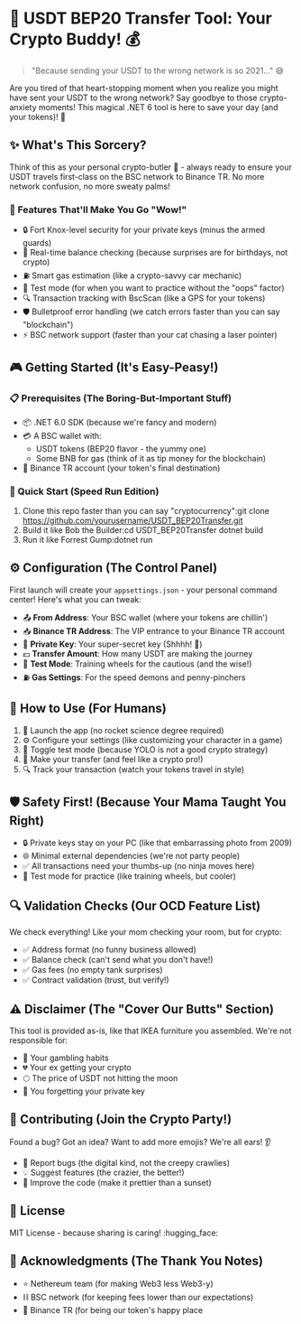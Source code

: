 # :rocket: USDT BEP20 Transfer Tool: Your Crypto Buddy! :moneybag:

> "Because sending your USDT to the wrong network is so 2021..." :sweat_smile:

Are you tired of that heart-stopping moment when you realize you might have sent your USDT to the wrong network? Say goodbye to those crypto-anxiety moments! This magical .NET 6 tool is here to save your day (and your tokens)! :superhero:

## :sparkles: What's This Sorcery?

Think of this as your personal crypto-butler :tophat: - always ready to ensure your USDT travels first-class on the BSC network to Binance TR. No more network confusion, no more sweaty palms!

### :dart: Features That'll Make You Go "Wow!"

- :lock: Fort Knox-level security for your private keys (minus the armed guards)
- :briefcase: Real-time balance checking (because surprises are for birthdays, not crypto)
- :fuelpump: Smart gas estimation (like a crypto-savvy car mechanic)
- :test_tube: Test mode (for when you want to practice without the "oops" factor)
- :mag: Transaction tracking with BscScan (like a GPS for your tokens)
- :shield: Bulletproof error handling (we catch errors faster than you can say "blockchain")
- :zap: BSC network support (faster than your cat chasing a laser pointer)

## :video_game: Getting Started (It's Easy-Peasy!)

### :clipboard: Prerequisites (The Boring-But-Important Stuff)

- :package: .NET 6.0 SDK (because we're fancy and modern)
- :credit_card: A BSC wallet with:
  - USDT tokens (BEP20 flavor - the yummy one)
  - Some BNB for gas (think of it as tip money for the blockchain)
- :iphone: Binance TR account (your token's final destination)

### :runner: Quick Start (Speed Run Edition)

1. Clone this repo faster than you can say "cryptocurrency":git clone https://github.com/yourusername/USDT_BEP20Transfer.git
2. Build it like Bob the Builder:cd USDT_BEP20Transfer
   dotnet build
3. Run it like Forrest Gump:dotnet run
## :gear: Configuration (The Control Panel)

First launch will create your `appsettings.json` - your personal command center! Here's what you can tweak:

- :outbox_tray: **From Address**: Your BSC wallet (where your tokens are chillin')
- :inbox_tray: **Binance TR Address**: The VIP entrance to your Binance TR account
- :key: **Private Key**: Your super-secret key (Shhhh! :shushing_face:)
- :dollar: **Transfer Amount**: How many USDT are making the journey
- :test_tube: **Test Mode**: Training wheels for the cautious (and the wise!)
- :fuelpump: **Gas Settings**: For the speed demons and penny-pinchers

## :dart: How to Use (For Humans)

1. :rocket: Launch the app (no rocket science degree required)
2. :gear: Configure your settings (like customizing your character in a game)
3. :test_tube: Toggle test mode (because YOLO is not a good crypto strategy)
4. :money_with_wings: Make your transfer (and feel like a crypto pro!)
5. :mag: Track your transaction (watch your tokens travel in style)

## :shield: Safety First! (Because Your Mama Taught You Right)

- :lock: Private keys stay on your PC (like that embarrassing photo from 2009)
- :globe_with_meridians: Minimal external dependencies (we're not party people)
- :white_check_mark: All transactions need your thumbs-up (no ninja moves here)
- :test_tube: Test mode for practice (like training wheels, but cooler)

## :mag: Validation Checks (Our OCD Feature List)

We check everything! Like your mom checking your room, but for crypto:
- :white_check_mark: Address format (no funny business allowed)
- :white_check_mark: Balance check (can't send what you don't have!)
- :white_check_mark: Gas fees (no empty tank surprises)
- :white_check_mark: Contract validation (trust, but verify!)

## :warning: Disclaimer (The "Cover Our Butts" Section)

This tool is provided as-is, like that IKEA furniture you assembled. We're not responsible for:
- :game_die: Your gambling habits
- :broken_heart: Your ex getting your crypto
- :full_moon: The price of USDT not hitting the moon
- :facepalm: You forgetting your private key

## :handshake: Contributing (Join the Crypto Party!)

Found a bug? Got an idea? Want to add more emojis? We're all ears! :ear:
- :bug: Report bugs (the digital kind, not the creepy crawlies)
- :bulb: Suggest features (the crazier, the better!)
- :art: Improve the code (make it prettier than a sunset)

## :scroll: License

MIT License - because sharing is caring! :hugging_face:

## :pray: Acknowledgments (The Thank You Notes)

- :star: Nethereum team (for making Web3 less Web3-y)
- :chains: BSC network (for keeping fees lower than our expectations)
- :bank: Binance TR (for being our token's happy place
